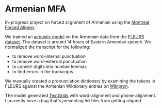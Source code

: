 # Armenian MFA

In-progress project on forced alignment of Armenian using the [Montreal Forced Aligner](https://montreal-forced-aligner.readthedocs.io/). 

We trained an [acoustic model](/acoustic_model.zip) on the Armenian data from the [FLEURS dataset](https://huggingface.co/datasets/google/fleurs). The dataset is around 14 hours of Eastern Armenian speech. We normalized the transcript for the following:
* to remove word-internal punctuation
* to remove word-external punctuation
* to convert digits into number lemmas
* to find errors in the transcripts

We manually created a pronunciation dictionary by examining the tokens in FLEURS against the Armenian Wiktionary entries on [Wikipron](https://github.com/CUNY-CL/wikipron/blob/master/data/scrape/tsv/hye_armn_e_narrow_filtered.tsv).

The model generated [TextGrids](/generated_textgrids/) with word-alignment and phone-alignment. I currently have a bug that's preventing 56 files from getting aligned.


